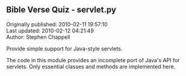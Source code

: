 ## Bible Verse Quiz - servlet.py  
Originally published: 2010-02-11 19:57:10  
Last updated: 2010-02-12 04:21:49  
Author: Stephen Chappell  
  
Provide simple support for Java-style servlets.

The code in this module provides an incomplete port of Java's API for
servlets. Only essential classes and methods are implemented here.